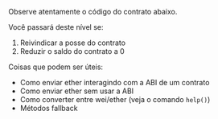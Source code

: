Observe atentamente o código do contrato abaixo.

Você passará deste nível se:
1) Reivindicar a posse do contrato
2) Reduzir o saldo do contrato a 0

Coisas que podem ser úteis:
* Como enviar ether interagindo com a ABI de um contrato
* Como enviar ether sem usar a ABI
* Como converter entre wei/ether (veja o comando `help()`)
* Métodos fallback